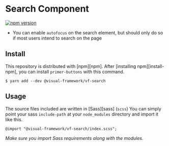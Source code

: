 # Search Component

[![npm version](https://badge.fury.io/js/%40visual-framework%2Fvf-search.svg)](https://badge.fury.io/js/%40visual-framework%2Fvf-search)

- You can enable `autofocus` on the search element, but should only do so if most users intend to search on the page

## Install

This repository is distributed with [npm][npm]. After [installing npm][install-npm], you can install `primer-buttons` with this command.

```
$ yarn add --dev @visual-framework/vf-search
```

## Usage

The source files included are written in [Sass][sass] (`scss`) You can simply point your sass `include-path` at your `node_modules` directory and import it like this.

```
@import "@visual-framework/vf-search/index.scss";
```

_Make sure you import Sass requirements along with the modules._
